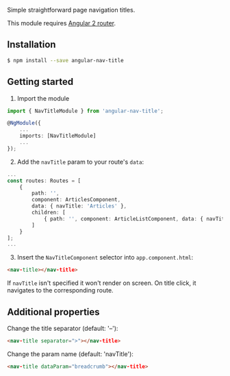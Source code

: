 Simple straightforward page navigation titles.

This module requires [Angular 2 router](https://angular.io/docs/ts/latest/guide/router.html).

## Installation

```bash
$ npm install --save angular-nav-title
```

## Getting started

1. Import the module

```ts
import { NavTitleModule } from 'angular-nav-title';

@NgModule({
    ...
    imports: [NavTitleModule]
    ...
});
```

2. Add the `navTitle` param to your route's `data`:

```ts
...
const routes: Routes = [
    {
        path: '',
        component: ArticlesComponent,
        data: { navTitle: 'Articles' },
        children: [
            { path: '', component: ArticleListComponent, data: { navTitle: 'List' } }
        ]
    }
];
...
```

3. Insert the `NavTitleComponent` selector into `app.component.html`:

```html
<nav-title></nav-title>
```
If `navTitle` isn't specified it won't render on screen. On title click, it navigates to the corresponding route.

## Additional properties

Change the title separator (default: '–'):

```html
<nav-title separator=">"></nav-title>
```

Change the param name (default: 'navTitle'):

```html
<nav-title dataParam="breadcrumb"></nav-title>
```